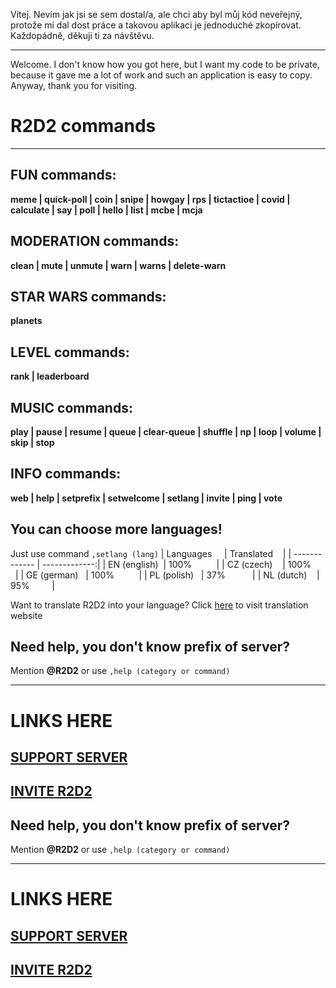 Vítej.
Nevím jak jsi se sem dostal/a, ale chci aby byl můj kód neveřejný, protože mi dal dost práce a takovou aplikaci je jednoduché zkopírovat.
Každopádně, děkuji ti za návštěvu.

---

Welcome.
I don't know how you got here, but I want my code to be private, because it gave me a lot of work and such an application is easy to copy.
Anyway, thank you for visiting.


# R2D2 commands
---
## FUN commands:
**meme | quick-poll | coin | snipe | howgay | rps | tictactioe | covid | calculate | say | poll | hello | list | mcbe | mcja**
## MODERATION commands:
**clean | mute | unmute | warn | warns | delete-warn**
## STAR WARS commands:
**planets**
## LEVEL commands:
**rank | leaderboard**
## MUSIC commands:
**play | pause | resume | queue | clear-queue | shuffle | np | loop | volume | skip | stop**
## INFO commands:
**web | help | setprefix | setwelcome | setlang | invite | ping | vote**

## You can choose more languages!
Just use command `,setlang (lang)`
| Languages     | Translated    |
| ------------- | -------------:|
| EN (english)  | 100%          |
| CZ (czech)    | 100%          |
| GE (german)   | 100%          |
| PL (polish)   | 37%           |
| NL (dutch)    | 95%           |

Want to translate R2D2 into your language?
Click [here](https://crwd.in/r2d2-bot) to visit translation website

## Need help, you don't know prefix of server?
Mention **@R2D2** or use `,help (category or command)`

---

# LINKS HERE

## [SUPPORT SERVER](https://discord.gg/vhS8UuuYDt)
## [INVITE R2D2](bit.ly/bot-r2d2)


## Need help, you don't know prefix of server?
Mention **@R2D2** or use `,help (category or command)`

---

# LINKS HERE

## [SUPPORT SERVER](https://discord.gg/vhS8UuuYDt)
## [INVITE R2D2](bit.ly/bot-r2d2)

